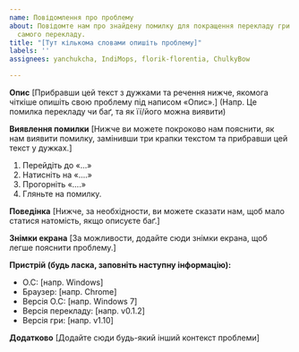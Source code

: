 ```yaml
---
name: Повідомлення про проблему
about: Повідомте нам про знайдену помилку для покращення перекладу гри чи про проблему
  самого перекладу.
title: "[Тут кількома словами опишіть проблему]"
labels: ''
assignees: yanchukcha, IndiMops, florik-florentia, ChulkyBow

---
```


**Опис**
[Прибравши цей текст з дужками та речення нижче, якомога чіткіше опишіть свою проблему під написом «Опис».]
(Напр. Це помилка перекладу чи баґ, та як її/його можна виявити)

**Виявлення помилки**
[Нижче ви можете покроково нам пояснити, як нам виявити помилку, замінивши три крапки текстом та прибравши цей текст у дужках.]

1. Перейдіть до «...»
2. Натисніть на «....»
3. Прогорніть «....»
4. Гляньте на помилку.

**Поведінка**
[Нижче, за необхідности, ви можете сказати нам, щоб мало статися натомість, якщо описуєте баґ.]

**Знімки екрана**
[За можливости, додайте сюди знімки екрана, щоб легше пояснити проблему.]

**Пристрій (будь ласка, заповніть наступну інформацію):**
 - О.С: [напр. Windows]
 - Браузер: [напр. Chrome]
 - Версія О.С: [напр. Windows 7]
 - Версія перекладу: [напр. v0.1.2]
 - Версія гри: [напр. v1.10]

**Додатково**
[Додайте сюди будь-який інший контекст проблеми]
